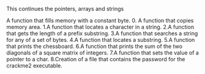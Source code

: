 This continues the pointers, arrays and strings

A function that fills memory with a constant byte.
0. A function that copies memory area.
1.A function that locates a character in a string.
2.A function that gets the length of a prefix substring.
3.A function that searches a string for any of a set of bytes.
4.A function that locates a substring.
5.A function that prints the chessboard.
6.A function that prints the sum of the two diagonals of a square matrix of integers.
7.A function that sets the value of a pointer to a char.
8.Creation of a file that contains the password for the crackme2 executable.

